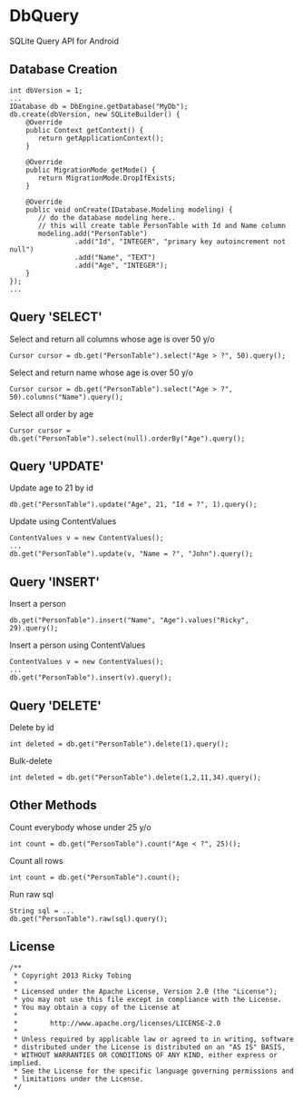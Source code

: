 DbQuery
==============

SQLite Query API for Android

Database Creation
--------------

    int dbVersion = 1;
    ...
    IDatabase db = DbEngine.getDatabase("MyDb");
    db.create(dbVersion, new SQLiteBuilder() {
        @Override 
        public Context getContext() {
           return getApplicationContext();
        }
        
        @Override 
        public MigrationMode getMode() {
           return MigrationMode.DropIfExists;
        }
        
        @Override
        public void onCreate(IDatabase.Modeling modeling) {
           // do the database modeling here..
           // this will create table PersonTable with Id and Name column
           modeling.add("PersonTable")
                    .add("Id", "INTEGER", "primary key autoincrement not null")
                    .add("Name", "TEXT")
                    .add("Age", "INTEGER");
        }
    });
    ...



Query 'SELECT'
-----------
Select and return all columns whose age is over 50 y/o

    Cursor cursor = db.get("PersonTable").select("Age > ?", 50).query();

Select and return name whose age is over 50 y/o

    Cursor cursor = db.get("PersonTable").select("Age > ?", 50).columns("Name").query();

Select all order by age

    Cursor cursor = db.get("PersonTable").select(null).orderBy("Age").query();


Query 'UPDATE'
-----------

Update age to 21 by id

    db.get("PersonTable").update("Age", 21, "Id = ?", 1).query();
    
Update using ContentValues

    ContentValues v = new ContentValues();
    ...
    db.get("PersonTable").update(v, "Name = ?", "John").query();


Query 'INSERT'
-----------
Insert a person

    db.get("PersonTable").insert("Name", "Age").values("Ricky", 29).query();

Insert a person using ContentValues

    ContentValues v = new ContentValues();
    ...
    db.get("PersonTable").insert(v).query();


Query 'DELETE'
-----------
Delete by id

    int deleted = db.get("PersonTable").delete(1).query();


Bulk-delete

    int deleted = db.get("PersonTable").delete(1,2,11,34).query();



Other Methods
-----------

Count everybody whose under 25 y/o

    int count = db.get("PersonTable").count("Age < ?", 25)();

Count all rows

    int count = db.get("PersonTable").count();
    
Run raw sql

    String sql = ...    
    db.get("PersonTable").raw(sql).query();


License
-----------

    /**
     * Copyright 2013 Ricky Tobing
     *
     * Licensed under the Apache License, Version 2.0 (the "License");
     * you may not use this file except in compliance with the License.
     * You may obtain a copy of the License at
     *
     *        http://www.apache.org/licenses/LICENSE-2.0
     *
     * Unless required by applicable law or agreed to in writing, software
     * distributed under the License is distributed on an "AS IS" BASIS,
     * WITHOUT WARRANTIES OR CONDITIONS OF ANY KIND, either express or implied.
     * See the License for the specific language governing permissions and
     * limitations under the License.
     */


